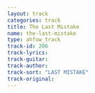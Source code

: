 ```yaml
---
layout: track
categories: track
title: The Last Mistake
name: the-last-mistake
type: ahfow_track
track-id: 206
track-lyrics: 
track-guitar: 
track-author: 
track-sort: "LAST MISTAKE"
track-original: 
---
```

